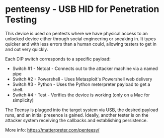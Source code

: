 penteensy - USB HID for Penetration Testing
===========================================

This device is used on pentests where we have physical access to an unlocked device either through social engineering or sneaking in. It types quicker and with less errors than a human could, allowing testers to get in and out very quickly.

Each DIP switch corresponds to a specific payload:
- Switch #1 - Netcat - Connects out to the attacker machine via a named pipe
- Switch #2 - Powershell - Uses Metasploit's Powershell web delivery
- Switch #3 - Python - Uses the Python meterpreter payload to get a shell.
- Switch #4 - Test - Verifies the device is working (only on a Mac for simplicity)

The Teensy is plugged into the target system via USB, the desired payload runs, and an initial presence is gained. Ideally, another tester is on the attacker system receiving the callbacks and establishing persistence.

More info:
https://matterpreter.com/penteesy/
